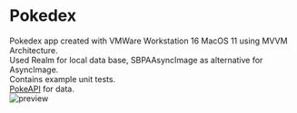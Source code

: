 # Pokedex
Pokedex app created with VMWare Workstation 16 MacOS 11 using MVVM Architecture.<br />
Used Realm for local data base, SBPAAsyncImage as alternative for AsyncImage.<br />
Contains example unit tests.<br />
[PokeAPI](https://pokeapi.co/) for data.<br />
![preview](https://user-images.githubusercontent.com/40062502/226531597-0227b3ac-f5a3-47e4-8948-40fa6a48b290.jpg)


